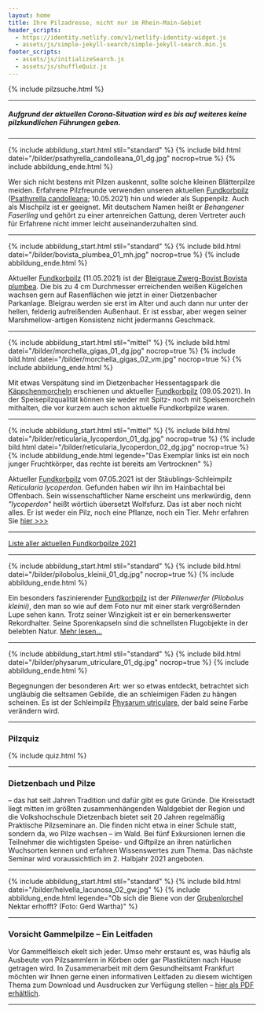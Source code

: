 ```yaml
---
layout: home
title: Ihre Pilzadresse, nicht nur im Rhein-Main-Gebiet
header_scripts:
  - https://identity.netlify.com/v1/netlify-identity-widget.js
  - assets/js/simple-jekyll-search/simple-jekyll-search.min.js
footer_scripts:
  - assets/js/initializeSearch.js
  - assets/js/shuffleQuiz.js
---
```

{% include pilzsuche.html %}

- - -

##### Aufgrund der aktuellen Corona-Situation wird es bis auf weiteres keine pilzkundlichen Führungen geben.

- - -

{% include abbildung_start.html stil="standard" %}
{% include bild.html datei="/bilder/psathyrella_candolleana_01_dg.jpg" nocrop=true %}
{% include abbildung_ende.html %}

Wer sich nicht bestens mit Pilzen auskennt, sollte solche kleinen Blätterpilze meiden. Erfahrene Pilzfreunde verwenden unseren aktuellen [Fundkorbpilz](AA "Glossar-") ([](/pilze/psathyrella-candolleana-behangener-faserling)[Psathyrella candolleana](/pilze/psathyrella-candolleana-behangener-faserling); 10.05.2021) hin und wieder als Suppenpilz. Auch als Mischpilz ist er geeignet. Mit deutschem Namen heißt er *Behangener Faserling* und gehört zu einer artenreichen Gattung, deren Vertreter auch für Erfahrene nicht immer leicht auseinanderzuhalten sind. 

- - -

{% include abbildung_start.html stil="standard" %}
{% include bild.html datei="/bilder/bovista_plumbea_01_mh.jpg" nocrop=true %}
{% include abbildung_ende.html %}

Aktueller [Fundkorbpilz](AA "Glossar-") (11.05.2021) ist der [Bleigraue Zwerg-Bovist Bovista plumbea](/pilze/bovista-plumbea-bleigrauer-zwerg-bovist). Die bis zu 4 cm Durchmesser erreichenden weißen Kügelchen wachsen gern auf Rasenflächen wie jetzt in einer Dietzenbacher Parkanlage. Bleigrau werden sie erst im Alter und auch dann nur unter der hellen, felderig aufreißenden Außenhaut. Er ist essbar, aber wegen seiner Marshmellow-artigen Konsistenz nicht jedermanns Geschmack.

- - -

{% include abbildung_start.html stil="mittel" %}
{% include bild.html datei="/bilder/morchella_gigas_01_dg.jpg" nocrop=true %}
{% include bild.html datei="/bilder/morchella_gigas_02_vm.jpg" nocrop=true %}
{% include abbildung_ende.html %}

Mit etwas Verspätung sind im Dietzenbacher Hessentagspark die [Käppchenmorcheln](/pilze/morchella-gigas-käppchenmorchel) erschienen und aktueller [Fundkorbpilz](AA "Glossar-") (09.05.2021). In der Speisepilzqualität können sie weder mit Spitz- noch mit Speisemorcheln mithalten, die vor kurzem auch schon aktuelle Fundkorbpilze waren.

- - -

{% include abbildung_start.html stil="mittel" %}
{% include bild.html datei="/bilder/reticularia_lycoperdon_01_dg.jpg" nocrop=true %}
{% include bild.html datei="/bilder/reticularia_lycoperdon_02_dg.jpg" nocrop=true %}
{% include abbildung_ende.html legende="Das Exemplar links ist ein noch junger Fruchtkörper, das rechte ist bereits am Vertrocknen" %}

Aktueller [Fundkorbpilz](AA "Glossar-") vom 07.05.2021 ist der Stäublings-Schleimpilz *Reticularia lycoperdon*. Gefunden haben wir ihn im Hainbachtal bei Offenbach. Sein wissenschaftlicher Name erscheint uns merkwürdig, denn *"lycoperdon"* heißt wörtlich übersetzt Wolfsfurz. Das ist aber noch nicht alles. Er ist weder ein Pilz, noch eine Pflanze, noch ein Tier. Mehr erfahren Sie [hier >>>](/pilze/reticularia-lycoperdon-stäublings-schleimpilz)

- - -

[Liste aller aktuellen Fundkorbpilze 2021](/artikel/liste-aller-aktuellen-fundkorbpilze-2021.html)

- - -

{% include abbildung_start.html stil="standard" %}
{% include bild.html datei="/bilder/pilobolus_kleinii_01_dg.jpg" nocrop=true %}
{% include abbildung_ende.html %}

Ein besonders faszinierender [Fundkorbpilz](AA "Glossar-") ist der *Pillenwerfer (Pilobolus kleinii)*, den man so wie auf dem Foto nur mit einer stark vergrößernden Lupe sehen kann. Trotz seiner Winzigkeit ist er ein bemerkenswerter Rekordhalter. Seine Sporenkapseln sind die schnellsten Flugobjekte in der belebten Natur. [Mehr lesen...](/pilze/pilobolus-kleinii-pillenwerfer)

- - -

{% include abbildung_start.html stil="standard" %}
{% include bild.html datei="/bilder/physarum_utriculare_01_dg.jpg" nocrop=true %}
{% include abbildung_ende.html %}

Begegnungen der besonderen Art: wer so etwas entdeckt, betrachtet sich ungläubig die seltsamen Gebilde, die an schleimigen Fäden zu hängen scheinen. Es ist der Schleimpilz [Physarum utriculare](/pilze/physarum-utriculare-fadenfruchtschleimpilz), der bald seine Farbe verändern wird.

- - -

### Pilzquiz

{% include quiz.html %}

- - -

### Dietzenbach und Pilze

– das hat seit Jahren Tradition und dafür gibt es gute Gründe. Die Kreisstadt liegt mitten im größten zusammenhängenden Waldgebiet der Region und die Volkshochschule Dietzenbach bietet seit 20 Jahren regelmäßig Praktische Pilzseminare an. Die finden nicht etwa in einer Schule statt, sondern da, wo Pilze wachsen – im Wald. Bei fünf Exkursionen lernen die Teilnehmer die wichtigsten Speise- und Giftpilze an ihren natürlichen Wuchsorten kennen und erfahren Wissenswertes zum Thema. Das nächste Seminar wird voraussichtlich im 2. Halbjahr 2021 angeboten.

- - -

{% include abbildung_start.html stil="standard" %}
{% include bild.html datei="/bilder/helvella_lacunosa_02_gw.jpg" %}
{% include abbildung_ende.html legende="Ob sich die Biene von der <a href='/pilze/helvella-lacunosa-grubenlorchel'>Grubenlorchel</a> Nektar erhofft?  (Foto: Gerd Wartha)" %}

- - -

### Vorsicht Gammelpilze – Ein Leitfaden

Vor Gammelfleisch ekelt sich jeder. Umso mehr erstaunt es, was häufig als Ausbeute von Pilzsammlern in Körben oder gar Plastiktüten nach Hause getragen wird. In Zusammenarbeit mit dem Gesundheitsamt Frankfurt möchten wir Ihnen gerne einen informativen Leitfaden zu diesem wichtigen Thema zum Download und Ausdrucken zur Verfügung stellen – [hier als PDF erhältlich](/assets/docs/Fundkorb.de-Gammelpilze.pdf).

- - -
